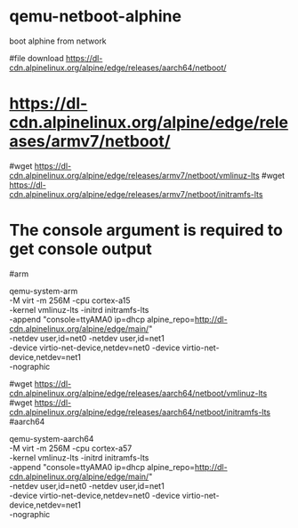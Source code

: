 # qemu-netboot-alphine
boot alphine from network

#file download https://dl-cdn.alpinelinux.org/alpine/edge/releases/aarch64/netboot/
#              https://dl-cdn.alpinelinux.org/alpine/edge/releases/armv7/netboot/
#wget https://dl-cdn.alpinelinux.org/alpine/edge/releases/armv7/netboot/vmlinuz-lts
#wget https://dl-cdn.alpinelinux.org/alpine/edge/releases/armv7/netboot/initramfs-lts
# The console argument is required to get console output


#arm

qemu-system-arm \
  -M virt -m 256M -cpu cortex-a15 \
  -kernel vmlinuz-lts -initrd initramfs-lts \
  -append "console=ttyAMA0 ip=dhcp alpine_repo=http://dl-cdn.alpinelinux.org/alpine/edge/main/" \
  -netdev user,id=net0 -netdev user,id=net1 \
  -device virtio-net-device,netdev=net0 -device virtio-net-device,netdev=net1 \
  -nographic

#wget https://dl-cdn.alpinelinux.org/alpine/edge/releases/aarch64/netboot/vmlinuz-lts
#wget https://dl-cdn.alpinelinux.org/alpine/edge/releases/aarch64/netboot/initramfs-lts
  #aarch64
  
  qemu-system-aarch64 \
  -M virt -m 256M -cpu cortex-a57 \
  -kernel vmlinuz-lts -initrd initramfs-lts \
  -append "console=ttyAMA0 ip=dhcp alpine_repo=http://dl-cdn.alpinelinux.org/alpine/edge/main/" \
  -netdev user,id=net0 -netdev user,id=net1 \
  -device virtio-net-device,netdev=net0 -device virtio-net-device,netdev=net1 \
  -nographic
  

